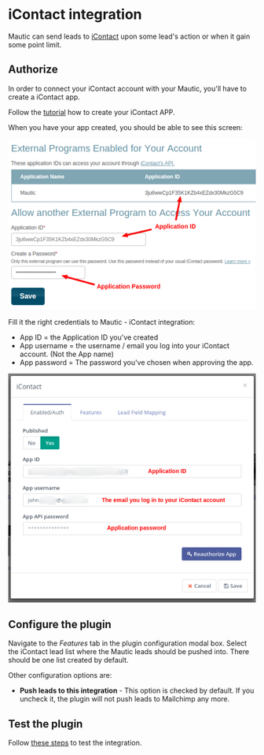 # iContact integration

Mautic can send leads to [iContact](https://www.icontact.com) upon some lead's action or when it gain some point limit.

## Authorize

In order to connect your iContact account with your Mautic, you'll have to create a iContact app. 

Follow the [tutorial](https://www.icontact.com/developerportal/documentation/register-your-app/) how to create your iContact APP.

When you have your app created, you should be able to see this screen:

![iContact - create a App Key](/plugins/media/plugins-icontact-authorization-details.png "iContact - create a App Key")

Fill it the right credentials to Mautic - iContact integration:

- App ID = the Application ID you've created
- App username = the username / email you log into your iContact account. (Not the App name)
- App password = The password you've chosen when approving the app.

![iContact - authoriztion](/plugins/media/plugins-icontact-authorization.png "iContact - authoriztion")

## Configure the plugin

Navigate to the *Features* tab in the plugin configuration modal box. Select the iContact lead list where the Mautic leads should be pushed into. There should be one list created by default.

Other configuration options are:
- **Push leads to this integration** - This option is checked by default. If you uncheck it, the plugin will not push leads to Mailchimp any more.

## Test the plugin

Follow [these steps](/plugins/integration_test.html) to test the integration.
